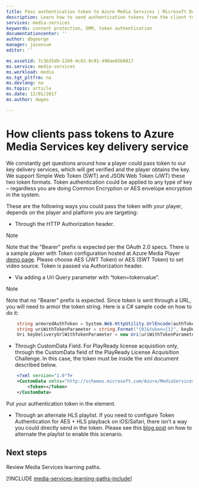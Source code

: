 ```yaml
---
title: Pass authentication token to Azure Media Services | Microsoft Docs 
description: Learn how to send authentication tokens from the client to Azure Media Services key delivery service
services: media-services
keywords: content protection, DRM, token authentication
documentationcenter: ''
author: dbgeorge
manager: jasonsue
editor: ''

ms.assetid: 7c3b35d9-1269-4c83-8c91-490ae65b0817
ms.service: media-services
ms.workload: media
ms.tgt_pltfrm: na
ms.devlang: na
ms.topic: article
ms.date: 12/01/2017
ms.author: dwgeo

---
```


# How clients pass tokens to Azure Media Services key delivery service
We constantly get questions around how a player could pass token to our key delivery services, which will get verified and the player obtains the key. We support Simple Web Token (SWT) and JSON Web Token (JWT) these two token formats. Token authentication could be applied to any type of key – regardless you are doing Common Encryption or AES envelope encryption in the system.

These are the following ways you could pass the token with your player, depends on the player and platform you are targeting:
- Through the HTTP Authorization header.
> [!NOTE]
> Note that the "Bearer" prefix is expected per the OAuth 2.0 specs. 
> There is a sample player with Token configuration hosted at Azure Media Player [demo page](http://ampdemo.azureedge.net/). Please choose AES (JWT Token) or AES (SWT Token) to set video source. Token is passed via Authorization header.

- Via adding a Url Query parameter with “token=tokenvalue”.  
> [!NOTE]
> Note that no "Bearer" prefix is expected. Since token is sent through a URL, you will need to armor the token string. Here is a C# sample code on how to do it:

```csharp
    string armoredAuthToken = System.Web.HttpUtility.UrlEncode(authToken);
    string uriWithTokenParameter = string.Format("{0}&token={1}", keyDeliveryServiceUri.AbsoluteUri, armoredAuthToken);
    Uri keyDeliveryUrlWithTokenParameter = new Uri(uriWithTokenParameter);
```

- Through CustomData Field.
For PlayReady license acquisition only, through the CustomData field of the PlayReady License Acquisition Challenge. In this case, the token must be inside the xml document described below.

```xml
    <?xml version="1.0"?>
    <CustomData xmlns="http://schemas.microsoft.com/Azure/MediaServices/KeyDelivery/PlayReadyCustomData/v1"> 
        <Token></Token> 
    </CustomData>
```
Put your authentication token in the <Token> element.

- Through an alternate HLS playlist. 
If you need to configure Token Authentication for AES + HLS playback on iOS/Safari, there isn’t a way you could directly send in the token. Please see this [blog post](http://azure.microsoft.com/blog/2015/03/06/how-to-make-token-authorized-aes-encrypted-hls-stream-working-in-safari/) on how to alternate the playlist to enable this scenario.

## Next steps
Review Media Services learning paths.

[!INCLUDE [media-services-learning-paths-include](../../includes/media-services-learning-paths-include.md)]